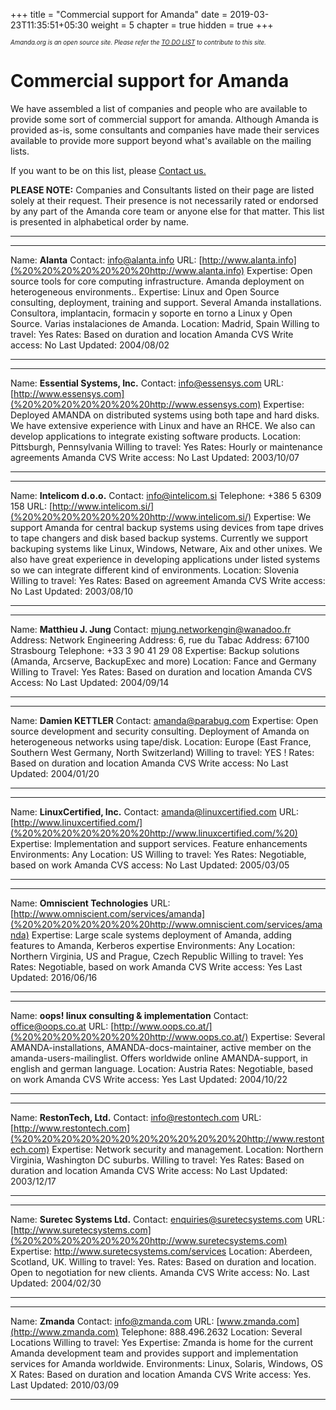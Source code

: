 +++
title = "Commercial support for Amanda"
date = 2019-03-23T11:35:51+05:30
weight = 5
chapter = true
hidden = true
+++

*<sub><sub>Amanda.org is an open source site. Please refer the [TO DO LIST](./about/_do) to contribute to this site.</sub></sub>*

# Commercial support for Amanda

We have assembled a list of companies and people who are available to
provide some sort of commercial support for amanda. Although Amanda is
provided as-is, some consultants and companies have made their services
available to provide more support beyond what's available on the mailing
lists.

If you want to be on this list, please [Contact
us.](mailto:webmaster@amanda.org)

**PLEASE NOTE:** Companies and Consultants listed on their page are
listed solely at their request. Their presence is not necessarily rated
or endorsed by any part of the Amanda core team or anyone else for that
matter. This list is presented in alphabetical order by name.

* * * * *

  -------------------------- ---------------------------------------------------------------------------------------------------------------------------------------------------------------------------------------------------------------
  Name:                      **Alanta**
  Contact:                   [info@alanta.info](mailto:%20%20%20%20info@alanta.info)
  URL:                       [http://www.alanta.info](%20%20%20%20%20%20%20http://www.alanta.info)
  Expertise:                 Open source tools for core computing infrastructure. Amanda deployment on heterogeneous environments..
  Expertise:                 Linux and Open Source consulting, deployment, training and support. Several Amanda installations. Consultora, implantacin, formacin y soporte en torno a Linux y Open Source. Varias instalaciones de Amanda.
  Location:                  Madrid, Spain
  Willing to travel:         Yes
  Rates:                     Based on duration and location
  Amanda CVS Write access:   No
  Last Updated:              2004/08/02
  -------------------------- ---------------------------------------------------------------------------------------------------------------------------------------------------------------------------------------------------------------

  -------------------------- ------------------------------------------------------------------------------------------------------------------------------------------------------------------------------------------------------------
  Name:                      **Essential Systems, Inc.**
  Contact:                   [info@essensys.com](mailto:%20%20%20%20info@essensys.com)
  URL:                       [http://www.essensys.com](%20%20%20%20%20%20%20http://www.essensys.com)
  Expertise:                 Deployed AMANDA on distributed systems using both tape and hard disks. We have extensive experience with Linux and have an RHCE. We also can develop applications to integrate existing software products.
  Location:                  Pittsburgh, Pennsylvania
  Willing to travel:         Yes
  Rates:                     Hourly or maintenance agreements
  Amanda CVS Write access:   No
  Last Updated:              2003/10/07
  -------------------------- ------------------------------------------------------------------------------------------------------------------------------------------------------------------------------------------------------------

  -------------------------- ----------------------------------------------------------------------------------------------------------------------------------------------------------------------------------------------------------------------------------------------------------------------------------------------------------------------------------------------------------
  Name:                      **Intelicom d.o.o.**
  Contact:                   [info@intelicom.si](mailto:%20%20%20%20info@intelicom.si)
  Telephone:                 +386 5 6309 158
  URL:                       [http://www.intelicom.si/](%20%20%20%20%20%20%20http://www.intelicom.si/)
  Expertise:                 We support Amanda for central backup systems using devices from tape drives to tape changers and disk based backup systems. Currently we support backuping systems like Linux, Windows, Netware, Aix and other unixes. We also have great experience in developing applications under listed systems so we can integrate different kind of environments.
  Location:                  Slovenia
  Willing to travel:         Yes
  Rates:                     Based on agreement
  Amanda CVS Write access:   No
  Last Updated:              2003/08/10
  -------------------------- ----------------------------------------------------------------------------------------------------------------------------------------------------------------------------------------------------------------------------------------------------------------------------------------------------------------------------------------------------------

  -------------------- -----------------------------------------------------------------------------------
  Name:                **Matthieu J. Jung**
  Contact:             [mjung.networkengin@wanadoo.fr](mailto:%20%20%20%20mjung.networkengin@wanadoo.fr)
  Address:             Network Engineering
  Address:             6, rue du Tabac
  Address:             67100 Strasbourg
  Telephone:           +33 3 90 41 29 08
  Expertise:           Backup solutions (Amanda, Arcserve, BackupExec and more)
  Location:            Fance and Germany
  Willing to Travel:   Yes
  Rates:               Based on duration and location
  Amanda CVS Access:   No
  Last Updated:        2004/09/14
  -------------------- -----------------------------------------------------------------------------------

  -------------------------- ------------------------------------------------------------------------------------------------------------------
  Name:                      **Damien KETTLER**
  Contact:                   [amanda@parabug.com](mailto:%20amanda@parabug.com)
  Expertise:                 Open source development and security consulting. Deployment of Amanda on heterogeneous networks using tape/disk.
  Location:                  Europe (East France, Southern West Germany, North Switzerland)
  Willing to travel:         YES !
  Rates:                     Based on duration and location
  Amanda CVS Write access:   No
  Last Updated:              2004/01/20
  -------------------------- ------------------------------------------------------------------------------------------------------------------

  -------------------- ------------------------------------------------------------------------------------------
  Name:                **LinuxCertified, Inc.**
  Contact:             [amanda@linuxcertified.com](mailto:%20%20%20%20%20%20%20%20amanda@linuxcertified.com%20)
  URL:                 [http://www.linuxcertified.com/](%20%20%20%20%20%20%20http://www.linuxcertified.com/%20)
  Expertise:           Implementation and support services. Feature enhancements
  Environments:        Any
  Location:            US
  Willing to travel:   Yes
  Rates:               Negotiable, based on work
  Amanda CVS access:   No
  Last Updated:        2005/03/05
  -------------------- ------------------------------------------------------------------------------------------

  -------------------------- -------------------------------------------------------------------------------------------------------------
  Name:                      **Omniscient Technologies**
  URL:                       [http://www.omniscient.com/services/amanda](%20%20%20%20%20%20%20http://www.omniscient.com/services/amanda)
  Expertise:                 Large scale systems deployment of Amanda, adding features to Amanda, Kerberos expertise
  Environments:              Any
  Location:                  Northern Virginia, US and Prague, Czech Republic
  Willing to travel:         Yes
  Rates:                     Negotiable, based on work
  Amanda CVS Write access:   Yes
  Last Updated:              2016/06/16
  -------------------------- -------------------------------------------------------------------------------------------------------------

  -------------------------- ------------------------------------------------------------------------------------------------------------------------------------------------------------------------------
  Name:                      **oops! linux consulting & implementation**
  Contact:                   [office@oops.co.at](mailto:%20%20%20%20office@oops.co.at)
  URL:                       [http://www.oops.co.at/](%20%20%20%20%20%20%20http://www.oops.co.at/)
  Expertise:                 Several AMANDA-installations, AMANDA-docs-maintainer, active member on the amanda-users-mailinglist. Offers worldwide online AMANDA-support, in english and german language.
  Location:                  Austria
  Rates:                     Negotiable, based on work
  Amanda CVS Write access:   Yes
  Last Updated:              2004/10/22
  -------------------------- ------------------------------------------------------------------------------------------------------------------------------------------------------------------------------

  -------------------------- --------------------------------------------------------------------------------------------
  Name:                      **RestonTech, Ltd.**
  Contact:                   [info@restontech.com](mailto:%20%20%20%20%20%20%20%20info@restontech.com)
  URL:                       [http://www.restontech.com](%20%20%20%20%20%20%20%20%20%20%20%20http://www.restontech.com)
  Expertise:                 Network security and management.
  Location:                  Northern Virginia, Washington DC suburbs.
  Willing to travel:         Yes
  Rates:                     Based on duration and location
  Amanda CVS Write access:   No
  Last Updated:              2003/12/17
  -------------------------- --------------------------------------------------------------------------------------------

  -------------------------- -------------------------------------------------------------------------------------
  Name:                      **Suretec Systems Ltd.**
  Contact:                   [enquiries@suretecsystems.com](mailto:%20%20%20%20enquiries@suretecsystems.com)
  URL:                       [http://www.suretecsystems.com](%20%20%20%20%20%20%20http://www.suretecsystems.com)
  Expertise:                 http://www.suretecsystems.com/services
  Location:                  Aberdeen, Scotland, UK.
  Willing to travel:         Yes.
  Rates:                     Based on duration and location. Open to negotiation for new clients.
  Amanda CVS Write access:   No.
  Last Updated:              2004/02/30
  -------------------------- -------------------------------------------------------------------------------------

  -------------------------- -------------------------------------------------------------------------------------------------------------------------------
  Name:                      **Zmanda**
  Contact:                   [info@zmanda.com](mailto:info@zmanda.com)
  URL:                       [www.zmanda.com](http://www.zmanda.com)
  Telephone:                 888.496.2632
  Location:                  Several Locations
  Willing to travel:         Yes
  Expertise:                 Zmanda is home for the current Amanda development team and provides support and implementation services for Amanda worldwide.
  Environments:              Linux, Solaris, Windows, OS X
  Rates:                     Based on duration and location
  Amanda CVS Write access:   Yes.
  Last Updated:              2010/03/09
  -------------------------- -------------------------------------------------------------------------------------------------------------------------------


